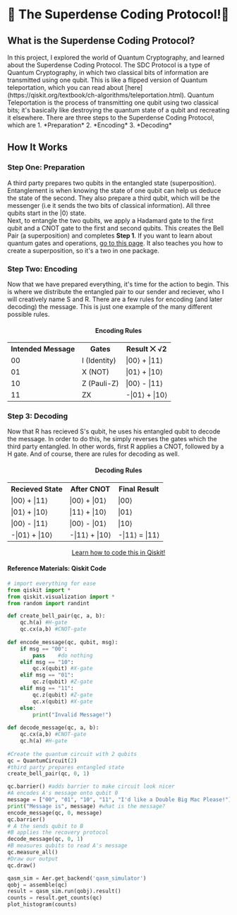 🦈 The Superdense Coding Protocol!🦈
=====================================
  
<h2>What is the Superdense Coding Protocol?</h2>
In this project, I explored the world of Quantum Cryptography, and learned about the Superdense Coding Protocol.
The SDC Protocol is a type of Quantum Cryptography, in which two classical bits of information are transmitted using one qubit.
This is like a flipped version of Quantum teleportation, which you can read about [here](https://qiskit.org/textbook/ch-algorithms/teleportation.html).
Quantum Teleportation is the process of transmitting one qubit using two classical bits;
it's basically like destroying the quantum state of a qubit and recreating it elsewhere.
There are three steps to the Superdense Coding Protocol, which are
1. *Preparation*
2. *Encoding*
3. *Decoding*
   
How It Works
------------
### Step One: Preparation
A third party prepares two qubits in the entangled state (superposition).
Entanglement is when knowing the state of one qubit can help us deduce the state of the second.
They also prepare a third qubit, which will be the messenger
(i.e it sends the two bits of classical information).
All three qubits start in the |0⟩ state.  
Next, to entangle the two qubits, we apply a Hadamard gate to the first qubit and a CNOT gate to the first and second qubits.
This creates the Bell Pair (a superposition) and completes **Step 1**.
If you want to learn about quantum gates and operations, [go to this page](https://tksmax.github.io/Project1).
It also teaches you how to create a superposition, so it's a two in one package.
  
### Step Two: Encoding
Now that we have prepared everything, it's time for the action to begin.
This is where we distribute the entangled pair to our sender and reciever, who I will creatively name S and R.
There are a few rules for encoding (and later decoding) the message.
This is just one example of the many different possible rules.
<h4 align="center">Encoding Rules</h4>
<table style="width:100%" align="center">
   <tr>
      <th>Intended Message</th>
      <th>Gates</th>
      <th>Result ⨉ √2</th>
   </tr>
   <tr>
      <td>00</td>
      <td>I (Identity)</td>
      <td>|00⟩ + |11⟩</td>
   </tr>
   <tr>
      <td>01</td>
      <td>X (NOT)</td>
      <td>|01⟩ + |10⟩</td>
   </tr>
   <tr>
      <td>10</td>
      <td>Z (Pauli-Z)</td>
      <td>|00⟩ - |11⟩</td>
   </tr>
   <tr>
      <td>11</td>
      <td>ZX</td>
      <td>-|01⟩ + |10⟩</td>
   </tr>
</table>
  
### Step 3: Decoding
Now that R has recieved S's qubit, he uses his entangled qubit to decode the message.
In order to do this, he simply reverses the gates which the third party entangled.
In other words, first R applies a CNOT, followed by a H gate.
And of course, there are rules for decoding as well.
<h4 align="center">Decoding Rules</h4>
<table width="100%" align="center">
   <tr>
      <th>Recieved State</th>
      <th>After CNOT</th>
      <th>Final Result</th>
   </tr>
   <tr>
      <td>|00⟩ + |11⟩</td>
      <td>|00⟩ + |01⟩</td>
      <td>|00⟩</td>
   </tr>
   <tr>
      <td>|01⟩ + |10⟩</td>
      <td>|11⟩ + |10⟩</td>
      <td>|01⟩</td>
   </tr>
   <tr>
      <td>|00⟩ - |11⟩</td>
      <td>|00⟩ - |01⟩</td>
      <td>|10⟩</td>
   </tr>
   <tr>
      <td>-|01⟩ + |10⟩</td>
      <td>-|11⟩ + |10⟩</td>
      <td>-|11⟩ = |11⟩</td>
   </tr>
</table>
<p align="center">
   <a href="https://studentsxstudents.com/superdense-coding-sdc-c31a9661c3cd">Learn how to code this in Qiskit!</a>
</p>
  
#### Reference Materials: Qiskit Code
```python
# import everything for ease
from qiskit import *
from qiskit.visualization import *
from random import randint

def create_bell_pair(qc, a, b):
    qc.h(a) #H-gate
    qc.cx(a,b) #CNOT-gate
    
def encode_message(qc, qubit, msg):
    if msg == "00":
        pass    #do nothing
    elif msg == "10":
        qc.x(qubit) #X-gate
    elif msg == "01":
        qc.z(qubit) #Z-gate
    elif msg == "11":
        qc.z(qubit) #Z-gate
        qc.x(qubit) #X-gate
    else:
        print("Invalid Message!")
        
def decode_message(qc, a, b):
    qc.cx(a,b) #CNOT-gate
    qc.h(a) #H-gate
    
#Create the quantum circuit with 2 qubits
qc = QuantumCircuit(2)
#third party prepares entangled state
create_bell_pair(qc, 0, 1)

qc.barrier() #adds barrier to make circuit look nicer
#A encodes A's message onto qubit 0
message = ["00", "01", "10", "11", "I'd like a Double Big Mac Please!"][randint(0,4)] #choose a random message
print("Message is", message) #what is the message?
encode_message(qc, 0, message)
qc.barrier()
# A the sends qubit to B
#B applies the recovery protocol
decode_message(qc, 0, 1)
#B measures qubits to read A's message
qc.measure_all()
#Draw our output
qc.draw()

qasm_sim = Aer.get_backend('qasm_simulator')
qobj = assemble(qc)
result = qasm_sim.run(qobj).result()
counts = result.get_counts(qc)
plot_histogram(counts)
```
